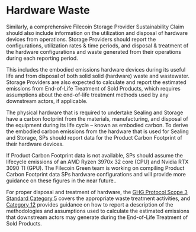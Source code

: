 # Hardware Waste

Similarly, a comprehensive Filecoin Storage Provider Sustainability Claim should also include information on the utilization and disposal of hardware devices from operations. Storage Providers should report the configurations, utilization rates & time periods, and disposal & treatment of the hardware configurations and waste generated from their operations during each reporting period.

This includes the embodied emissions hardware devices during its useful life and from disposal of both solid solid (hardware) waste and wastewater. Storage Providers are also expected to calculate and report the estimated emissions from End-of-Life Treatment of Sold Products, which requires assumptions about the end-of-life treatment methods used by any downstream actors, if applicable.

The physical hardware that is required to undertake Sealing and Storage have a carbon footprint from the materials, manufacturing, and disposal of the equipment during its life cycle – known as embodied carbon. To derive the embodied carbon emissions from the hardware that is used for Sealing and Storage, SPs should report data for the Product Carbon Footprint of their hardware devices.

If Product Carbon Footprint data is not available, SPs should assume the lifecycle emissions of an AMD Ryzen 3970x 32 core (CPU) and Nvidia RTX 3090 TI (GPU). The Filecoin Green team is working on compiling Product Carbon Footprint data SPs hardware configurations and will provide more guidance on these figures in the near future..

For proper disposal and treatment of hardware, the [GHG Protocol Scope 3 Standard Category 5](https://ghgprotocol.org/sites/default/files/standards/Scope3\_Calculation\_Guidance\_0.pdf) covers the appropriate waste treatment activities, and [Category 12](https://ghgprotocol.org/sites/default/files/standards/Scope3\_Calculation\_Guidance\_0.pdf) provides guidance on how to report a description of the methodologies and assumptions used to calculate the estimated emissions that downstream actors may generate during the End-of-Life Treatment of Sold Products.
